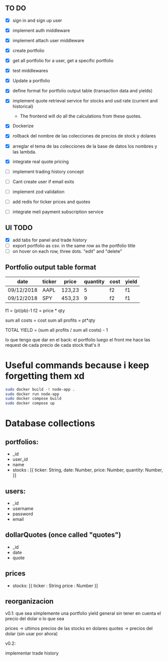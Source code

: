 ## TO DO

- [x] sign in and sign up user
- [x] implement auth middleware
- [x] implement attach user middleware
- [x] create portfolio
- [x] get all portfolio for a user, get a specific portfolio
- [x] test middlewares
- [x] Update a portfolio
- [x] define format for portfolio output table (transaction data and yields)
- [x] implement quote retrieval service for stocks and usd rate (current and historical)
  - The frontend will do all the calculations from these quotes.
- [x] Dockerize
- [x] rollback del nombre de las colecciones de precios de stock y dolares
- [x] arreglar el tema de las colecciones de la base de datos los nombres y las lambda.
- [x] integrate real quote pricing
- [ ] implement trading history concept
- [ ] Cant create user if email exits
- [ ] implement zod validation

- [ ] add redis for ticker prices and quotes
- [ ] integrate meli payment subscription service

## UI TODO

- [x] add tabs for panel and trade history
- [ ] export portfolio as csv. in the same row as the portfolio title
- [ ] on hover on each row, three dots. "edit" and "delete"

## Portfolio output table format

| date       | ticker | price  | quantity | cost | yield |
| ---------- | ------ | ------ | -------- | ---- | ----- |
| 09/12/2018 | AAPL   | 123,23 | 5        | f2   | f1    |
| 09/12/2018 | SPY    | 453,23 | 9        | f2   | f1    |

f1 = (pt/pb)-1
f2 = price \* qty

sum all costs = cost
sum all profits = pt\*qty

TOTAL YIELD = (sum all profits / sum all costs) - 1

lo que tengo que dar en el back:
el portfolio
luego el front me hace las request de cada precio de cada stock
that's it

# Useful commands because i keep forgetting them xd

```bash
sudo docker build -t node-app .
sudo docker run node-app
sudo docker compose build
sudo docker compose up
```

# Database collections

## portfolios:

- \_id
- user_id
- name
- stocks : [{
  ticker: String,
  date: Number,
  price: Number,
  quantity: Number,
  }]

## users:

- \_id
- username
- password
- email

## dollarQuotes (once called "quotes")

- \_id
- date
- quote

## prices

- stocks: [{
  ticker : String
  price : Number
  }]

## reorganizacion

v0.1:
que sea simplemente una portfolio yield general sin tener en cuenta el precio del dolar o lo que sea

prices -> ultimos precios de las stocks en dolares
quotes -> precios del dolar (sin usar por ahora)

v0.2:

implementar trade history
